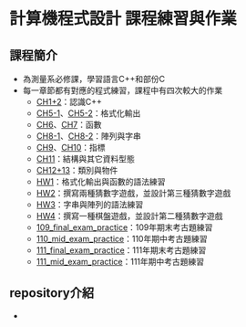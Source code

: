 計算機程式設計 課程練習與作業
==
## 課程簡介
 - 為測量系必修課，學習語言C++和部份C
 - 每一章節都有對應的程式練習，課程中有四次較大的作業
   - [CH1+2](https://github.com/janiceHuuu/janiceHuuu-112-2-computer-programming/tree/main/CH1%2B2)：認識C++
   - [CH5-1](https://github.com/janiceHuuu/janiceHuuu-112-2-computer-programming/tree/main/CH5-1)、[CH5-2](https://github.com/janiceHuuu/janiceHuuu-112-2-computer-programming/tree/main/CH5-2)：格式化輸出
   - [CH6](https://github.com/janiceHuuu/janiceHuuu-112-2-computer-programming/tree/main/CH6)、[CH7](https://github.com/janiceHuuu/janiceHuuu-112-2-computer-programming/tree/main/CH7)：函數
   - [CH8-1](https://github.com/janiceHuuu/janiceHuuu-112-2-computer-programming/tree/main/CH8-1)、[CH8-2](https://github.com/janiceHuuu/janiceHuuu-112-2-computer-programming/tree/main/CH8-2)：陣列與字串
   - [CH9](https://github.com/janiceHuuu/janiceHuuu-112-2-computer-programming/tree/main/CH9)、[CH10](https://github.com/janiceHuuu/janiceHuuu-112-2-computer-programming/tree/main/CH10)：指標
   - [CH11](https://github.com/janiceHuuu/janiceHuuu-112-2-computer-programming/tree/main/CH11)：結構與其它資料型態
   - [CH12+13](https://github.com/janiceHuuu/janiceHuuu-112-2-computer-programming/tree/main/CH12%2B13)：類別與物件
   - [HW1](https://github.com/janiceHuuu/janiceHuuu-112-2-computer-programming/tree/main/HW1)：格式化輸出與函數的語法練習
   - [HW2](https://github.com/janiceHuuu/janiceHuuu-112-2-computer-programming/tree/main/HW2)：撰寫兩種猜數字遊戲，並設計第三種猜數字遊戲
   - [HW3](https://github.com/janiceHuuu/janiceHuuu-112-2-computer-programming/tree/main/HW3)：字串與陣列的語法練習
   - [HW4](https://github.com/janiceHuuu/janiceHuuu-112-2-computer-programming/tree/main/HW4)：撰寫一種棋盤遊戲，並設計第二種猜數字遊戲
   - [109_final_exam_practice](https://github.com/janiceHuuu/janiceHuuu-112-2-computer-programming/tree/main/109_final_exam_practice)：109年期末考古題練習
   - [110_mid_exam_practice](https://github.com/janiceHuuu/janiceHuuu-112-2-computer-programming/tree/main/110_mid_exam_practice)：110年期中考古題練習
   - [111_final_exam_practice](https://github.com/janiceHuuu/janiceHuuu-112-2-computer-programming/tree/main/111_final_exam_practice)：111年期末考古題練習
   - [111_mid_exam_practice](https://github.com/janiceHuuu/janiceHuuu-112-2-computer-programming/tree/main/111_mid_exam_practice)：111年期中考古題練習
## repository介紹
 - 

